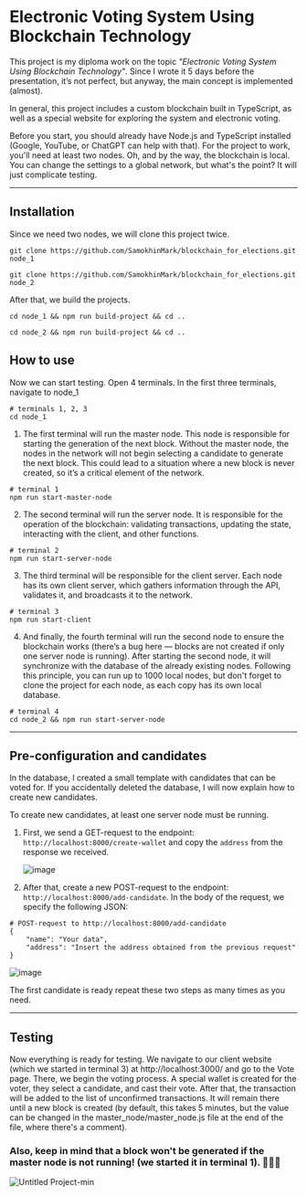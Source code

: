 # Electronic Voting System Using Blockchain Technology
This project is my diploma work on the topic *"Electronic Voting System Using Blockchain Technology"*.
Since I wrote it 5 days before the presentation, it’s not perfect, but anyway, the main concept is implemented (almost).

In general, this project includes a custom blockchain built in TypeScript, as well as a special website for exploring the system and electronic voting.

Before you start, you should already have Node.js and TypeScript installed (Google, YouTube, or ChatGPT can help with that). For the project to work, you'll need at least two nodes. Oh, and by the way, the blockchain is local. You can change the settings to a global network, but what's the point? It will just complicate testing.

---
## Installation

Since we need two nodes, we will clone this project twice.
<pre><code>git clone https://github.com/SamokhinMark/blockchain_for_elections.git node_1</code></pre>

<pre><code>git clone https://github.com/SamokhinMark/blockchain_for_elections.git node_2</code></pre>

After that, we build the projects.
<pre><code>cd node_1 && npm run build-project && cd ..</code></pre>
<pre><code>cd node_2 && npm run build-project && cd ..</code></pre>

## How to use
Now we can start testing.
Open 4 terminals. In the first three terminals, navigate to node_1
<pre><code># terminals 1, 2, 3 
cd node_1</code></pre>

1. The first terminal will run the master node. This node is responsible for starting the generation of the next block. Without the master node, the nodes in the network will not begin selecting a candidate to generate the next block. This could lead to a situation where a new block is never created, so it’s a critical element of the network.
<pre><code># terminal 1 
npm run start-master-node</code></pre>

2. The second terminal will run the server node. It is responsible for the operation of the blockchain: validating transactions, updating the state, interacting with the client, and other functions.
<pre><code># terminal 2 
npm run start-server-node</code></pre>

3. The third terminal will be responsible for the client server. Each node has its own client server, which gathers information through the API, validates it, and broadcasts it to the network.
<pre><code># terminal 3
npm run start-client</code></pre>

4. And finally, the fourth terminal will run the second node to ensure the blockchain works (there’s a bug here — blocks are not created if only one server node is running). After starting the second node, it will synchronize with the database of the already existing nodes. Following this principle, you can run up to 1000 local nodes, but don't forget to clone the project for each node, as each copy has its own local database.
<pre><code># terminal 4 
cd node_2 && npm run start-server-node</code></pre>

---
## Pre-configuration and candidates
In the database, I created a small template with candidates that can be voted for. If you accidentally deleted the database, I will now explain how to create new candidates.

To create new candidates, at least one server node must be running.

1. First, we send a GET-request to the endpoint: `http://localhost:8000/create-wallet` and copy the `address` from the response we received.
   
   ![image](https://github.com/user-attachments/assets/1e0a12da-910f-4ada-bbbd-adba3433877b)

2. After that, create a new POST-request to the endpoint: `http://localhost:8000/add-candidate`. In the body of the request, we specify the following JSON:
<pre><code># POST-request to http://localhost:8000/add-candidate
{
    "name": "Your data",
    "address": "Insert the address obtained from the previous request"
}</code></pre>

   ![image](https://github.com/user-attachments/assets/a79f1c35-7b60-4045-8e8f-254e89447b58)

The first candidate is ready repeat these two steps as many times as you need.

---
## Testing
Now everything is ready for testing. We navigate to our client website (which we started in terminal 3) at http://localhost:3000/ and go to the Vote page. There, we begin the voting process. A special wallet is created for the voter, they select a candidate, and cast their vote. After that, the transaction will be added to the list of unconfirmed transactions. It will remain there until a new block is created (by default, this takes 5 minutes, but the value can be changed in the master_node/master_node.js file at the end of the file, where there's a comment).

### Also, keep in mind that a block won't be generated if the master node is not running! (we started it in terminal 1). 🚨🚨🚨

![Untitled Project-min](https://github.com/user-attachments/assets/b4266121-31e5-4fba-9fe2-f9fc3e5ccdbc)
